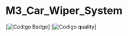 # M3_Car_Wiper_System

[![Codigo Badge](https://api.codiga.io/project/33588/status/svg)]
[![Codigo quality](https://api.codiga.io/project/33588/score/svg)]
